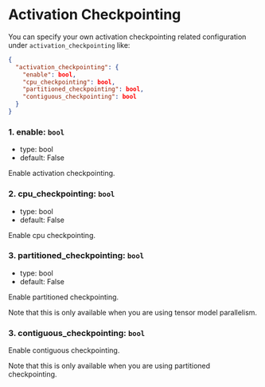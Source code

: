 # Activation Checkpointing
You can specify your own activation checkpointing related configuration under `activation_checkpointing` like:

```json
{
  "activation_checkpointing": {
    "enable": bool,
    "cpu_checkpointing": bool,
    "partitioned_checkpointing": bool,
    "contiguous_checkpointing": bool
  }
}
```
### 1. enable: `bool`
- type: bool
- default: False

Enable activation checkpointing.

### 2. cpu_checkpointing: `bool`
- type: bool
- default: False

Enable cpu checkpointing.

### 3. partitioned_checkpointing: `bool`
- type: bool
- default: False

Enable partitioned checkpointing.

Note that this is only available when you are using tensor model parallelism.

### 3. contiguous_checkpointing: `bool`

Enable contiguous checkpointing.

Note that this is only available when you are using partitioned checkpointing.

